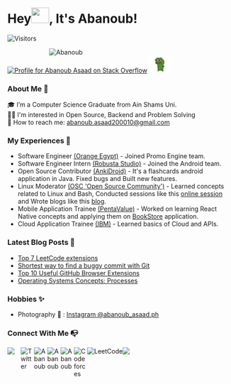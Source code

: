 # Hey<img src="https://github.com/Abanoub-Asaad/Abanoub/blob/main/Images/wave.gif" width="40px" height="35px">, It's Abanoub!

<!-- 
[![Most Active GitHub User Rank](https://enmc8bfz3mzv3r1.m.pipedream.net)](https://commits.top/egypt.html) -->
![Visitors](https://visitor-badge.laobi.icu/badge?page_id=Abanoub-Asaad)

<img src="https://github-readme-stats.vercel.app/api?username=Abanoub-Asaad&show_icons=true&locale=en&theme=chartreuse-dark" align="right" alt="Abanoub" width="410" />
 
<a href="https://stackoverflow.com/users/15864740/abanoub-asaad"><img src="https://stackoverflow.com/users/flair/15864740.png?theme=dark" width="208" height="58" alt="Profile for Abanoub Asaad on Stack Overflow" title="Profile for Abanoub Asaad on Stack Overflow"></a> <img width="10%" alt="gif" src="https://github.com/Abanoub-Asaad/Abanoub-Asaad/blob/main/Images/pepe-frog.gif?raw=true" />

### About Me 🚀
🎓 I’m a Computer Science Graduate from Ain Shams Uni. <br>
👨‍💻 I'm interested in Open Source, Backend and Problem Solving <br>
📧 How to reach me: abanoub.asaad200010@gmail.com 

### My Experiences 🙌
- Software Engineer [(Orange Egypt)](https://www.orange.eg/en/) - Joined Promo Engine team.
- Software Engineer Intern [(Robusta Studio)](https://robustastudio.com/) - Joined the Android team.  
- Open Source Contributor [(AnkiDroid)](https://github.com/ankidroid/Anki-Android) - It's a flashcards android application in Java. Fixed bugs and Built new features.
- Linux Moderator [(OSC 'Open Source Community')](https://www.facebook.com/oscgeeks) - Learned concepts related to Linux and Bash, Conducted sessions like this [online session](https://youtu.be/q95xt399Gps) and Wrote blogs like this [blog](https://github.com/Open-Source-Community/Linux-Reviews/blob/master/Linux-Features.md). 
-  Mobile Application Trainee [(PentaValue)](https://pentavalue.com/en) - Worked on learning React Native concepts and applying them on [BookStore](https://github.com/Abanoub-Asaad/Bookstore) application.
- Cloud Application Trainee [(IBM)](https://www.ibm.com/eg-en?lnk=m) - Learned basics of Cloud and APIs.

### Latest Blog Posts 📝
- [Top 7 LeetCode extensions](https://dev.to/abanoub7asaad/top-7-leetcode-extensions-1odn)
- [Shortest way to find a buggy commit with Git](https://dev.to/abanoub7asaad/shortest-way-to-find-a-buggy-commit-with-git-21md)
- [Top 10 Useful GitHub Browser Extensions](https://dev.to/abanoub7asaad/top-10-useful-github-browser-extensions-2k2d)
- [Operating Systems Concepts: Processes](https://dev.to/abanoub7asaad/operating-systems-concepts-ch-3-part-1-processes-1lcj)

### Hobbies ✨
- Photography 📸 : [Instagram @abanoub_asaad.ph](https://www.instagram.com/abanoub_asaad.ph/)

### Connect With Me 📭

<p align="left">
 
<a href="https://www.linkedin.com/in/abanoub-asaad/">
  <img align="left" width="30px" src="https://static-exp1.licdn.com/sc/h/al2o9zrvru7aqj8e1x2rzsrca" draggable="false" />
</a> 
<!-- 
<a href="mailto:Abanoub.Asaad200010@gmail.com">
  <img align="left" width="30px" src="https://upload.wikimedia.org/wikipedia/commons/7/7e/Gmail_icon_%282020%29.svg"/>
</a>
 -->
<a href="https://twitter.com/abanoub7asaad">
  <img align="left" width="30px" src="https://seeklogo.com/images/T/twitter-icon-square-logo-108D17D373-seeklogo.com.png" alt="Twitter" draggable="false">
</a>

<a href="https://stackoverflow.com/users/15864740/abanoub-asaad?tab=topactivity" target="blank">
  <img align="left" width="30px" src="https://upload.wikimedia.org/wikipedia/commons/thumb/e/ef/Stack_Overflow_icon.svg/768px-Stack_Overflow_icon.svg.png" alt="Abanoub" 
a/>
 
<a href="https://www.youtube.com/channel/UCu7plL_Dr1AVLrHMi52Nmjg/" target="blank">
  <img align="left" width="30px" src="https://upload.wikimedia.org/wikipedia/commons/thumb/a/a0/YouTube_social_red_circle_%282017%29.svg/1200px-    YouTube_social_red_circle_%282017%29.svg.png" alt="Abanoub" 
a/>
 
 <a href="https://gitlab.com/Abanoub-Asaad" target="blank">
  <img align="left" width="30px" src="https://cdn.worldvectorlogo.com/logos/gitlab.svg" alt="Abanoub" 
a/>
  
<a href="https://codeforces.com/profile/Abanoub_Asaad">
  <img align="left" src="https://github.com/Abanoub-Asaad/Abanoub/blob/main/Images/codeforcesLogo.png" width="30px" alt="Codeforces">
</a>
  
 <a href="https://leetcode.com/abanoub7asaad">
  <img align="left" height="25px" src="https://img.shields.io/badge/LeetCode-<COLOR>.svg" alt="LeetCode" draggable="false">
</a>
  
  <a href ="https://dev.to/abanoub7asaad">
  <img src="https://img.shields.io/badge/-DEV.to-000?style=for-the-badge&logo=dev.to&logoColor=white"/>
</a>
  
